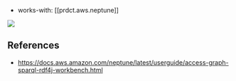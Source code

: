 
- works-with: [[prdct.aws.neptune]]

![](/assets/images/2024-10-17-12-06-02.png)

## References

- https://docs.aws.amazon.com/neptune/latest/userguide/access-graph-sparql-rdf4j-workbench.html